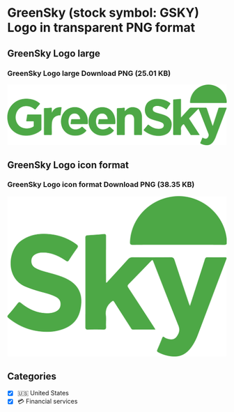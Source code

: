 # GreenSky (stock symbol: GSKY) Logo in transparent PNG format

## GreenSky Logo large

### GreenSky Logo large Download PNG (25.01 KB)

![GreenSky Logo large Download PNG (25.01 KB)](/img/orig/GSKY_BIG-c1719e30.png)

## GreenSky Logo icon format

### GreenSky Logo icon format Download PNG (38.35 KB)

![GreenSky Logo icon format Download PNG (38.35 KB)](/img/orig/GSKY-6937cf3e.png)



## Categories
- [x] 🇺🇸 United States
- [x] 💳 Financial services
